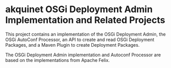 akquinet OSGi Deployment Admin Implementation and Related Projects
==================================================================

This project contains an implementation of the OSGi Deployment Admin, the OSGi AutoConf Processor, an API to create and read OSGi Deployment Packages, and a Maven Plugin to create Deployment Packages.

The OSGi Deployment Admin implementation and Autoconf Processor are based on the implementations from Apache Felix.


